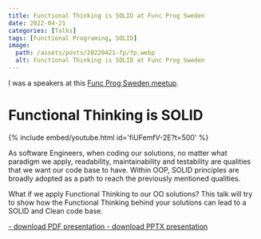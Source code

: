```yaml
---
title: Functional Thinking is SOLID at Func Prog Sweden
date: 2022-04-21
categories: [Talks]
tags: [Functional Programing, SOLID]
image:
  path: /assets/posts/20220421-fp/fp.webp
  alt: Functional Thinking is SOLID at Func Prog Sweden
---
```


I was a speakers at this [Func Prog Sweden meetup](https://www.meetup.com/Func-Prog-Sweden/events/284546377/).



# Functional Thinking is SOLID

{% include embed/youtube.html id='fiUFemfV-2E?t=500' %}

As software Engineers, when coding our solutions, no matter what paradigm we apply, readability, maintainability and testability are qualities that we want our code base to have.
Within OOP, SOLID principles are broadly adopted as a path to reach the previously mentioned qualities.

What if we apply Functional Thinking to our OO solutions? This talk will try to show how the Functional Thinking behind your solutions can lead to a SOLID and Clean code base.

<a href="/assets/posts/20220421-fp/Functional%20Thinking%20is%20SOLID.pdf" title="Download" download>
 <i class="fa-solid fa-download"></i> - download PDF presentation <i class="fa-solid fa-file-pdf"></i>
</a>

<a href="/assets/posts/20220421-fp/Functional%20Thinking%20is%20SOLID.pptx" title="Download" download>
 <i class="fa-solid fa-download"></i> - download PPTX presentation <i class="fa-solid fa-file-powerpoint"></i>
</a>

